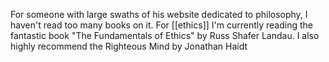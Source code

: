 For someone with large swaths of his website dedicated to philosophy, I haven't read too many books on it. For [[ethics]] I'm currently reading the fantastic book "The Fundamentals of Ethics" by Russ Shafer Landau. I also highly recommend the Righteous Mind by Jonathan Haidt
